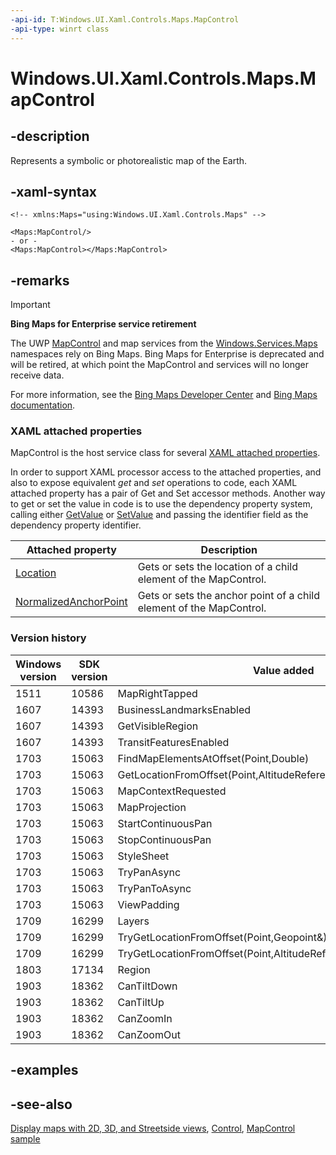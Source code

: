 ```yaml
---
-api-id: T:Windows.UI.Xaml.Controls.Maps.MapControl
-api-type: winrt class
---
```


<!-- Class syntax.
public class MapControl : Windows.UI.Xaml.Controls.Control, Windows.UI.Xaml.Controls.Maps.IMapControl, Windows.UI.Xaml.Controls.Maps.IMapControl2, Windows.UI.Xaml.Controls.Maps.IMapControl3, Windows.UI.Xaml.Controls.Maps.IMapControl4, Windows.UI.Xaml.Controls.Maps.IMapControl5
-->

# Windows.UI.Xaml.Controls.Maps.MapControl

## -description

Represents a symbolic or photorealistic map of the Earth.

## -xaml-syntax

```xaml
<!-- xmlns:Maps="using:Windows.UI.Xaml.Controls.Maps" -->

<Maps:MapControl/>
- or -
<Maps:MapControl></Maps:MapControl>

```

## -remarks

> [!IMPORTANT]
> **Bing Maps for Enterprise service retirement**
>
> The UWP [MapControl](mapcontrol.md) and map services from the [Windows.Services.Maps](../windows.services.maps/windows_services_maps.md) namespaces rely on Bing Maps. Bing Maps for Enterprise is deprecated and will be retired, at which point the MapControl and services will no longer receive data.
>
> For more information, see the [Bing Maps Developer Center](https://www.bingmapsportal.com/) and [Bing Maps documentation](/bingmaps/getting-started/).

### XAML attached properties

MapControl is the host service class for several [XAML attached properties](/windows/uwp/xaml-platform/attached-properties-overview).

In order to support XAML processor access to the attached properties, and also to expose equivalent _get_ and _set_ operations to code, each XAML attached property has a pair of Get and Set accessor methods. Another way to get or set the value in code is to use the dependency property system, calling either [GetValue](../windows.ui.xaml/dependencyobject_getvalue_1188551207.md) or [SetValue](../windows.ui.xaml/dependencyobject_setvalue_52578133.md) and passing the identifier field as the dependency property identifier.

| Attached property | Description |
| - | - |
| [Location](mapcontrol_location.md) | Gets or sets the location of a child element of the MapControl. |
| [NormalizedAnchorPoint](mapcontrol_normalizedanchorpoint.md) | Gets or sets the anchor point of a child element of the MapControl. |

### Version history

| Windows version | SDK version | Value added |
| -- | -- | -- |
| 1511 | 10586 | MapRightTapped |
| 1607 | 14393 | BusinessLandmarksEnabled |
| 1607 | 14393 | GetVisibleRegion |
| 1607 | 14393 | TransitFeaturesEnabled |
| 1703 | 15063 | FindMapElementsAtOffset(Point,Double) |
| 1703 | 15063 | GetLocationFromOffset(Point,AltitudeReferenceSystem,Geopoint&) |
| 1703 | 15063 | MapContextRequested |
| 1703 | 15063 | MapProjection |
| 1703 | 15063 | StartContinuousPan |
| 1703 | 15063 | StopContinuousPan |
| 1703 | 15063 | StyleSheet |
| 1703 | 15063 | TryPanAsync |
| 1703 | 15063 | TryPanToAsync |
| 1703 | 15063 | ViewPadding |
| 1709 | 16299 | Layers |
| 1709 | 16299 | TryGetLocationFromOffset(Point,Geopoint&) |
| 1709 | 16299 | TryGetLocationFromOffset(Point,AltitudeReferenceSystem,Geopoint&) |
| 1803 | 17134 | Region |
| 1903 | 18362 | CanTiltDown |
| 1903 | 18362 | CanTiltUp |
| 1903 | 18362 | CanZoomIn |
| 1903 | 18362 | CanZoomOut |

## -examples

## -see-also

[Display maps with 2D, 3D, and Streetside views](/windows/uwp/maps-and-location/display-maps), [Control](../windows.ui.xaml.controls/control.md), [MapControl sample](https://github.com/Microsoft/Windows-universal-samples/tree/master/Samples/MapControl)
